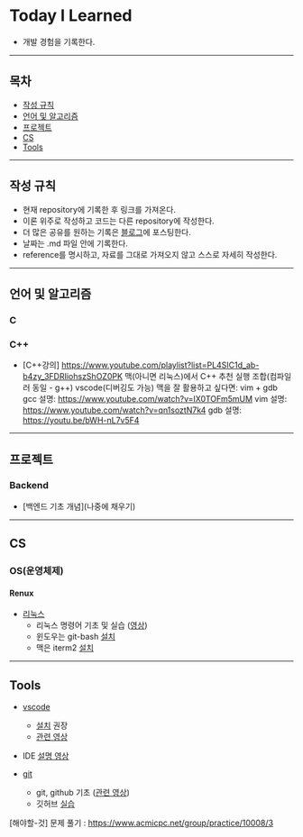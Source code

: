 # Today I Learned
* 개발 경험을 기록한다.

---

## 목차

* [작성 규칙](#작성-규칙)
* [언어 및 알고리즘](#언어-및-알고리즘)
* [프로젝트](#프로젝트)
* [CS](#CS)
* [Tools](#Tools)

---

## 작성 규칙

* 현재 repository에 기록한 후 링크를 가져온다.
* 이론 위주로 작성하고 코드는 다른 repository에 작성한다.
* 더 많은 공유를 원하는 기록은 [블로그](https://nali.tistory.com/)에 포스팅한다.
* 날짜는 .md 파일 안에 기록한다.
* reference를 명시하고, 자료를 그대로 가져오지 않고 스스로 자세히 작성한다.

---

## 언어 및 알고리즘
### C
### C++
* [C++강의] https://www.youtube.com/playlist?list=PL4SIC1d_ab-b4zy_3FDRIiohszShOZ0PK
맥(아니면 리눅스)에서 C++ 추천 실행 조합(컴파일러 동일 - g++)
vscode(디버깅도 가능)
맥을 잘 활용하고 싶다면: vim + gdb
gcc 설명: https://www.youtube.com/watch?v=IX0TOFm5mUM
vim 설명: https://www.youtube.com/watch?v=qn1soztN7k4
gdb 설명: https://youtu.be/bWH-nL7v5F4

---

## 프로젝트
### Backend
* [백엔드 기초 개념](나중에 채우기)


---
## CS

### OS(운영체제)
#### Renux
* [리눅스](https://github.com/defdahyun/TIL/CS/OS/linux/linux_base.md)
    - 리눅스 명령어 기초 및 실습 ([영상](https://www.youtube.com/watch?v=DkpmcTRGmt4))
    - 윈도우는 git-bash [설치](https://gabii.tistory.com/entry/Git-Git-Bash-219-%EC%84%A4%EC%B9%98%ED%95%98%EA%B8%B0)
    - 맥은 iterm2 [설치](https://www.youtube.com/watch?v=mpea_CtJWyI)

---

## Tools

* [vscode](https://github.com/defwdahyun0/TIL/blob/main/Tools/vscode.md)
    - [설치](https://webruden.tistory.com/212) 권장
    - [관련 영상](https://www.youtube.com/watch?v=iNXTXefTsrs)
* IDE [설명 영상](https://youtu.be/gxfixv1VOxY)

* [git](https://github.com/defdahyun/TIL/Tools/git.md)  
    - git, github 기초 ([관련 영상](https://www.youtube.com/watch?v=YFNQwo7iTNc))
    - 깃허브 [실습](https://www.youtube.com/watch?v=rhP5pseOJc0)


[해야할-것]
문제 풀기 : https://www.acmicpc.net/group/practice/10008/3


